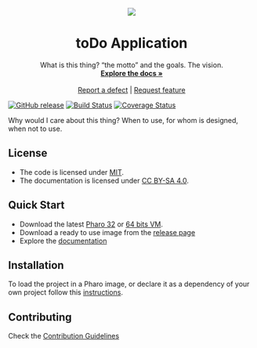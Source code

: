 <p align="center"><img src="assets/logos/128x128.png">
 <h1 align="center">toDo Application</h1>
  <p align="center">
    What is this thing? “the motto” and the goals. The vision.
    <br>
    <a href="docs/"><strong>Explore the docs »</strong></a>
    <br>
    <br>
    <a href="https://github.com/nachomf/toDo/issues/new?labels=Type%3A+Defect">Report a defect</a>
    |
    <a href="https://github.com/nachomf/toDo/issues/new?labels=Type%3A+Feature">Request feature</a>
  </p>
</p>

[![GitHub release](https://img.shields.io/github/release/nachomf/toDo.svg)](https://github.com/nachomf/toDo/releases/latest)
[![Build Status](https://travis-ci.com/nachomf/toDo.svg?branch=master)](https://travis-ci.com/nachomf/toDo)
[![Coverage Status](https://coveralls.io/repos/github/nachomf/toDo/badge.svg?branch=master)](https://coveralls.io/github/nachomf/toDo?branch=master)

Why would I care about this thing? When to use, for whom is designed, when not to use.

## License
- The code is licensed under [MIT](LICENSE).
- The documentation is licensed under [CC BY-SA 4.0](http://creativecommons.org/licenses/by-sa/4.0/).

## Quick Start

- Download the latest [Pharo 32](https://get.pharo.org/) or [64 bits VM](https://get.pharo.org/64/).
- Download a ready to use image from the [release page](https://github.com/nachomf/toDo/releases/latest)
- Explore the [documentation](docs/)

## Installation

To load the project in a Pharo image, or declare it as a dependency of your own project follow this [instructions](docs/Installation.md).

## Contributing

Check the [Contribution Guidelines](CONTRIBUTING.md)
